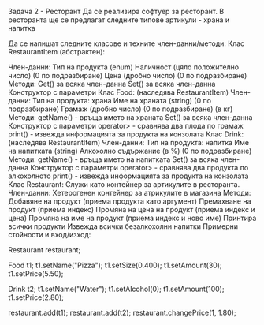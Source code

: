 Задача 2 - Ресторант
Да се реализира софтуер за ресторант. В ресторанта ще се предлагат следните типове артикули - храна и напитка

Да се напишат следните класове и техните член-данни/методи: Клас RestaurantItem (абстрактен):

Член-данни:
Тип на продукта (enum)
Наличност (цяло положително число) (0 по подразбиране)
Цена (дробно число) (0 по подразбиране)
Методи:
Get() за всяка член-данна
Set() за всяка член-данна
Конструктор с параметри Клас Food: (наследява RestaurantItem)
Член-данни:
Тип на продукта: храна
Име на храната (string) (0 по подразбиране)
Грамаж (дробно число) (0 по подразбиране) (в кг)
Методи:
getName() - връща името на храната
Set() за всяка член-данна
Конструктор с параметри
operator> - сравнява два плода по грамаж
print() - извежда информацията за продукта на конзолата Клас Drink: (наследява RestaurantItem)
Член-данни:
Тип на продукта: напитка
Име на напитката (string)
Алкохолно съдържание (в %) (0 по подразбиране)
Методи:
getName() - връща името на напитката
Set() за всяка член-данна
Конструктор с параметри
operator> - сравнява два продукта по алкохолното
print() - извежда информацията за продукта на конзолата Клас Restaurant: Служи като контейнер за артикулите в ресторанта.
Член-данни:
Хетерогенен контейнер за атрикулите в магазина
Методи:
Добавяне на продукт (приема продукта като аргумент)
Премахване на продукт (приема индекс)
Промяна на цена на продукт (приема индекс и цена)
Промяна на име на продукт (приема индекс и ново име)
Принтира всички продукти
Извежда всички безалкохолни напитки
Примерни стойности и вход/изход:

Restaurant restaurant; 

Food t1; 
t1.setName("Pizza"); 
t1.setSize(0.400); 
t1.setAmount(30); 
t1.setPrice(5.50); 

Drink t2; 
t1.setName("Water"); 
t1.setAlcohol(0); 
t1.setAmount(100); 
t1.setPrice(2.80); 

restaurant.add(t1); 
restaurant.add(t2); 
restaurant.changePrice(1, 1.80);
